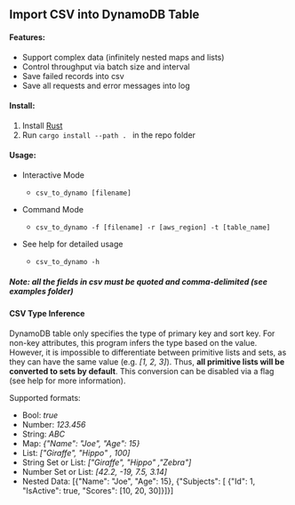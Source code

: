 ## Import CSV into DynamoDB Table

#### Features:

- Support complex data (infinitely nested maps and lists)
- Control throughput via batch size and interval
- Save failed records into csv
- Save all requests and error messages into log

#### Install:

1. Install [Rust](https://www.rust-lang.org)
2. Run `cargo install --path . ` in the repo folder


#### Usage:
- Interactive Mode
  
  - `csv_to_dynamo [filename]`
  
- Command Mode

    - `csv_to_dynamo -f [filename] -r [aws_region] -t [table_name]` 

- See help for detailed usage

    - `csv_to_dynamo -h`

        
    

##### Note: all the fields in csv must be quoted and comma-delimited (see examples folder)



#### CSV Type Inference

DynamoDB table only specifies the type of primary key and sort key. For non-key attributes, this program infers the type based on the value. However, it is impossible to differentiate between primitive lists and sets, as they can have the same value (e.g. *[1, 2, 3]*). Thus, **all primitive lists will be converted to sets by default**. This conversion can be disabled via a flag (see help for more information).

Supported formats:

* Bool: *true*
* Number: *123.456*
* String: *ABC*
* Map: *{"Name": "Joe", "Age": 15}*
* List: *["Giraffe", "Hippo" , 100]*
* String Set or List: *["Giraffe", "Hippo" ,"Zebra"]*
* Number Set or List: *[42.2, -19, 7.5, 3.14]*
* Nested Data: [{"Name": "Joe", "Age": 15}, {"Subjects": [ {"Id": 1, "IsActive": true, "Scores": [10, 20, 30]}]}] 



